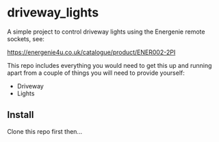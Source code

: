 # driveway_lights

A simple project to control driveway lights using the Energenie remote sockets, see:

https://energenie4u.co.uk/catalogue/product/ENER002-2PI

This repo includes everything you would need to get this up and running
apart from a couple of things you will need to provide yourself:

- Driveway
- Lights

## Install

Clone this repo first then...
